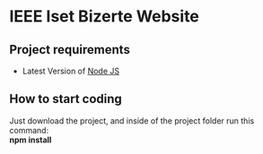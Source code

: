# IEEE Iset Bizerte Website

## Project requirements
<ul>
  <li>Latest Version of <a href="https://nodejs.org/en">Node JS</a></li>
</ul>

## How to start coding
Just download the project, and inside of the project folder run this command:
<br><b>npm install</b>
